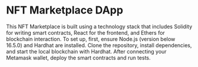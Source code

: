 # NFT Marketplace DApp #

This NFT Marketplace is built using a technology stack that includes Solidity for writing smart contracts, React for the frontend, and Ethers for blockchain interaction. To set up, first, ensure Node.js (version below 16.5.0) and Hardhat are installed. Clone the repository, install dependencies, and start the local blockchain with Hardhat. After connecting your Metamask wallet, deploy the smart contracts and run tests.
